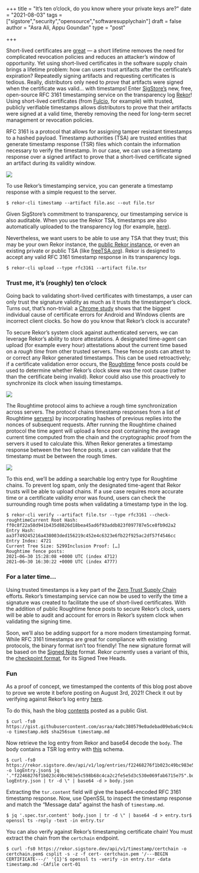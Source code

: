+++
title = "It’s ten o’clock, do you know where your private keys are?"
date = "2021-08-03"
tags = ["sigstore","security","opensource","softwaresupplychain"]
draft = false
author = "Asra Ali, Appu Goundan"
type = "post"

+++

Short-lived certificates are [great](https://smallstep.com/blog/passive-revocation/) — a short lifetime removes the need for complicated revocation policies and reduces an attacker’s window of opportunity. Yet using short-lived certificates in the software supply chain brings a lifetime problem: how can users trust artifacts after the certificate’s expiration? Repeatedly signing artifacts and requesting certificates is tedious. Really, distributors only need to *prove* that artifacts were signed when the certificate was valid… with timestamps! Enter [SigStore’s](https://sigstore.dev/) new, free, open-source RFC 3161 timestamping service on the transparency log [Rekor](https://github.com/sigstore/rekor)! Using short-lived certificates (from [Fulcio](https://github.com/sigstore/fulcio), for example) with trusted, publicly verifiable timestamps allows distributors to prove that their artifacts were signed at a valid time, thereby removing the need for long-term secret management or revocation policies.

RFC 3161 is a protocol that allows for assigning tamper resistant timestamps to a hashed payload. Timestamp authorities (TSA) are trusted entities that generate timestamp response (TSR) files which contain the information necessary to verify the timestamp. In our case, we can use a timestamp response over a signed artifact to prove that a short-lived certificate signed an artifact during its validity window.

![](/images/cert.png)

To use Rekor’s timestamping service, you can generate a timestamp response with a simple request to the server.

```
$ rekor-cli timestamp --artifact file.asc --out file.tsr
```

Given SigStore’s commitment to transparency, our timestamping service is also auditable. When you use the Rekor TSA, timestamps are also automatically uploaded to the transparency log (for example, [here](https://rekor.sigstore.dev/api/v1/log/entries/431e169050150a2336c52ec0abe346c6d45930887dc656c9385c033818397a89)).

Nevertheless, we want users to be able to use any TSA that they trust; this may be your own Rekor instance, the [public Rekor instance](https://github.com/sigstore/rekor#public-instance), or even an existing private or public TSA (like [freeTSA.org](https://www.freetsa.org/)). Rekor is designed to accept any valid RFC 3161 timestamp response in its transparency logs.

```
$ rekor-cli upload --type rfc3161 --artifact file.tsr
```

### Trust me, it’s (roughly) ten o’clock

Going back to validating short-lived certificates with timestamps, a user can only trust the signature validity as much as it trusts the timestamper’s clock. Turns out, that’s non-trivial: a [Chrome study](https://acmccs.github.io/papers/p1407-acerA.pdf) shows that the biggest individual cause of certificate errors for Android and Windows clients are incorrect client clocks. So how do you know that Rekor’s clock is accurate?

To secure Rekor’s system clock against authenticated servers, we can leverage Rekor’s ability to store attestations. A designated time-agent can upload (for example every hour) attestations about the current time based on a *rough time* from other trusted servers. These fence posts can attest to or correct any Rekor generated timestamps. This can be used retroactively; if a certificate validation error occurs, the [Roughtime](https://datatracker.ietf.org/doc/html/draft-roughtime-aanchal) fence posts could be used to determine whether Rekor’s clock skew was the root cause (rather than the certificate being invalid). Rekor could also use this proactively to synchronize its clock when issuing timestamps.

![](/images/cert2.png)

The Roughtime protocol aims to achieve a rough time synchronization across servers. The protocol chains timestamp responses from a list of Roughtime [servers](https://datatracker.ietf.org/doc/html/draft-roughtime-aanchal#section-10)) by incorporating hashes of previous replies into the nonces of subsequent requests. After running the Roughtime chained protocol the time agent will upload a fence post containing the average current time computed from the chain and the cryptographic proof from the servers it used to calculate this. When Rekor generates a timestamp response between the two fence posts, a user can validate that the timestamp must be between the rough times.

![](/images/cert3.png)

To this end, we’ll be adding a searchable log entry type for Roughtime chains. To prevent log spam, only the designated time-agent that Rekor trusts will be able to upload chains. If a use case requires more accurate time or a certificate validity error was found, users can check the surrounding rough time posts when validating a timestamp type in the log.

```
$ rekor-cli verify --artifact file.tsr --type rfc3161 --check-roughtimeCurrent Root Hash: ff0c8f22a58d941b435d8826d18bea45ad6f93addb823f097787e5ce8fb9d2a2
Entry Hash: aa3f749245216a438003ded156219c452e4c6323e6fb22f925ac2df57f4546cc
Entry Index: 4721
Current Tree Size: 5299Inclusion Proof: […]
Roughtime fence posts: 
2021–06–30 15:28:08 +0000 UTC (index 4712)
2021–06–30 16:30:22 +0000 UTC (index 4777)
```

### For a later time…

Using trusted timestamps is a key part of the [Zero Trust Supply Chain](https://github.com/sigstore/community/blob/main/docs/zero-trust-supply-chains.pdf) efforts. Rekor’s timestamping service can now be used to verify the time a signature was created to facilitate the use of short-lived certificates. With the addition of public Roughtime fence posts to secure Rekor’s clock, users will be able to audit and account for errors in Rekor’s system clock when validating the signing time.

Soon, we’ll also be adding support for a more modern timestamping format. While RFC 3161 timestamps are great for compliance with existing protocols, the binary format isn’t too friendly! The new signature format will be based on the [Signed Note](https://pkg.go.dev/golang.org/x/mod/sumdb/note) format. Rekor currently uses a variant of this, the [checkpoint format](https://github.com/google/trillian-examples/tree/master/formats/log), for its Signed Tree Heads.

### Fun

As a proof of concept, we timestamped the contents of this blog post above to prove we wrote it before posting on August 3rd, 2021! Check it out by verifying against Rekor’s log entry [here](https://rekor.sigstore.dev/api/v1/log/entries/f22468276f1b023c49bc983e5c598b68c4ca2c2fe5e5d3c530e069fab6715e75).

To do this, hash the blog [contents](https://gist.githubusercontent.com/asraa/7459f474dfb447db05e21026248e675e/raw/3afa39712c6ef6cfac22e8118e2ca488ea4305bb/timestamp.md) posted as a public Gist.

```
$ curl -fs0 https://gist.githubusercontent.com/asraa/4a0c380579e0adebad09eba6c94c4a52/raw/51551d487ab381799840597df6c4cffb5fa0523f/timestamp.md -o timestamp.md$ sha256sum timestamp.md
```

Now retrieve the log entry from Rekor and base64 decode the `body`. The body contains a TSR log entry with [this](https://github.com/sigstore/rekor/blob/main/pkg/types/rfc3161/v0.0.1/rfc3161_v0_0_1_schema.json) schema.

```
$ curl -fs0 https://rekor.sigstore.dev/api/v1/log/entries/f22468276f1b023c49bc983e5c598b68c4ca2c2fe5e5d3c530e069fab6715e75 -o logEntry.json$ jq '."f22468276f1b023c49bc983e5c598b68c4ca2c2fe5e5d3c530e069fab6715e75".body' logEntry.json | tr -d \" | base64 -d > body.json
```

Extracting the `tsr.content` field will give the base64-encoded RFC 3161 timestamp response. Now, use OpenSSL to inspect the timestamp response and match the “Message data” against the hash of `timestamp.md`.

```
$ jq '.spec.tsr.content' body.json | tr -d \" | base64 -d > entry.tsr$ openssl ts -reply -text -in entry.tsr
```

You can also verify against Rekor’s timestamping certificate chain! You must extract the chain from the `certchain` endpoint.

```
$ curl -fs0 https://rekor.sigstore.dev/api/v1/timestamp/certchain -o certchain.pem$ csplit -s -z -f cert- certchain.pem '/---BEGIN CERTIFICATE---/' '{1}'$ openssl ts -verify -in entry.tsr -data timestamp.md -CAfile cert-01
```